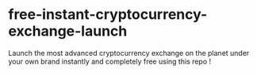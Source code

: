 # free-instant-cryptocurrency-exchange-launch
Launch the most advanced cryptocurrency exchange on the planet under your own brand instantly and completely free using this repo !
